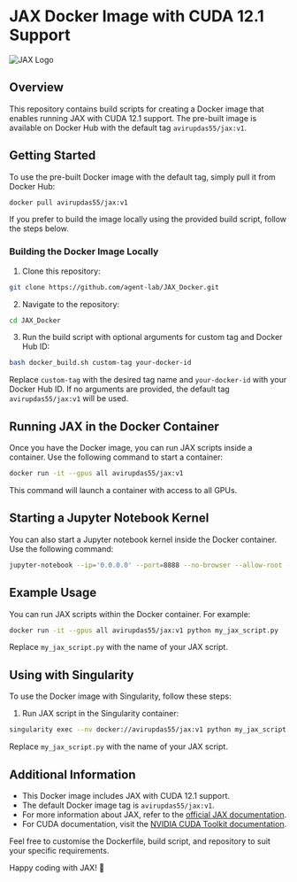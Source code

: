 # JAX Docker Image with CUDA 12.1 Support

![JAX Logo](https://jax.readthedocs.io/en/latest/_static/jax_logo_250px.png)

## Overview

This repository contains build scripts for creating a Docker image that enables running JAX with CUDA 12.1 support. The pre-built image is available on Docker Hub with the default tag `avirupdas55/jax:v1`.

## Getting Started

To use the pre-built Docker image with the default tag, simply pull it from Docker Hub:

```bash
docker pull avirupdas55/jax:v1
```


If you prefer to build the image locally using the provided build script, follow the steps below.

### Building the Docker Image Locally

1. Clone this repository:

```bash
git clone https://github.com/agent-lab/JAX_Docker.git
```

2. Navigate to the repository:

```bash
cd JAX_Docker
```

3. Run the build script with optional arguments for custom tag and Docker Hub ID:

```bash
bash docker_build.sh custom-tag your-docker-id
```

Replace `custom-tag` with the desired tag name and `your-docker-id` with your Docker Hub ID. If no arguments are provided, the default tag `avirupdas55/jax:v1` will be used.


## Running JAX in the Docker Container

Once you have the Docker image, you can run JAX scripts inside a container. Use the following command to start a container:

```bash
docker run -it --gpus all avirupdas55/jax:v1
```

This command will launch a container with access to all GPUs.

## Starting a Jupyter Notebook Kernel

You can also start a Jupyter notebook kernel inside the Docker container. Use the following command:

```bash
jupyter-notebook --ip='0.0.0.0' --port=8888 --no-browser --allow-root --NotebookApp.allow_origin='*'
```

## Example Usage

You can run JAX scripts within the Docker container. For example:

```bash
docker run -it --gpus all avirupdas55/jax:v1 python my_jax_script.py
```

Replace `my_jax_script.py` with the name of your JAX script.

## Using with Singularity

To use the Docker image with Singularity, follow these steps:

1. Run JAX script in the Singularity container:

```bash
singularity exec --nv docker://avirupdas55/jax:v1 python my_jax_script.py
```

Replace `my_jax_script.py` with the name of your JAX script.

## Additional Information

- This Docker image includes JAX with CUDA 12.1 support.
- The default Docker image tag is `avirupdas55/jax:v1`.
- For more information about JAX, refer to the [official JAX documentation](https://jax.readthedocs.io/en/latest/).
- For CUDA documentation, visit the [NVIDIA CUDA Toolkit documentation](https://docs.nvidia.com/cuda/index.html).

Feel free to customise the Dockerfile, build script, and repository to suit your specific requirements.

Happy coding with JAX! 🚀